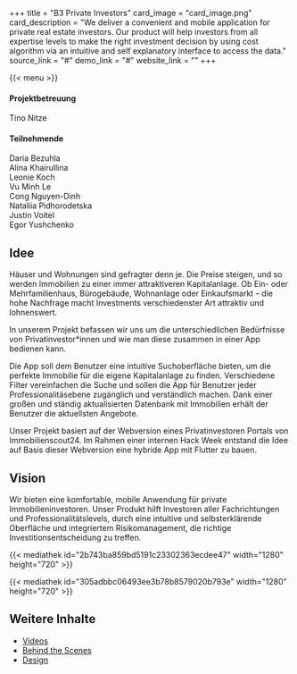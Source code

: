 +++
title = "B3 Private Investors"
card_image = "card_image.png"
card_description = "We deliver a convenient and mobile application for private real estate investors.  Our product will help investors from all expertise levels to make the right investment decision by using cost algorithm via an intuitive and self explanatory interface to access the data."
source_link = "#"
demo_link = "#"
website_link = ""
+++

{{< menu >}}

#### Projektbetreuung

Tino Nitze

#### Teilnehmende

Daria Bezuhla  
Alina Khairullina  
Leonie Koch  
Vu Minh Le  
Cong Nguyen-Dinh  
Nataliia Pidhorodetska  
Justin Voitel  
Egor Yushchenko

## Idee

Häuser und Wohnungen sind gefragter denn je. Die Preise steigen, und so werden Immobilien zu einer immer attraktiveren Kapitalanlage. Ob Ein- oder Mehrfamilienhaus, Bürogebäude, Wohnanlage oder Einkaufsmarkt – die hohe Nachfrage macht Investments verschiedenster Art attraktiv und lohnenswert.

In unserem Projekt befassen wir uns um die unterschiedlichen Bedürfnisse von Privatinvestor\*innen und wie man diese zusammen in einer App bedienen kann.

Die App soll dem Benutzer eine intuitive Suchoberfläche bieten, um die perfekte Immobilie für die eigene Kapitalanlage zu finden. Verschiedene Filter vereinfachen die Suche und sollen die App für Benutzer jeder Professionalitäsebene zugänglich und verständlich machen. Dank einer großen und ständig aktualisierten Datenbank mit Immobilien erhält der Benutzer die aktuellsten Angebote.

Unser Projekt basiert auf der Webversion eines Privatinvestoren Portals von Immobilienscout24. Im Rahmen einer internen Hack Week entstand die Idee auf Basis dieser Webversion eine hybride App mit Flutter zu bauen.

## Vision

Wir bieten eine komfortable, mobile Anwendung für private Immobilieninvestoren. Unser Produkt hilft Investoren aller Fachrichtungen und Professionalitätslevels, durch eine intuitive und selbsterklärende Oberfläche und integriertem Risikomanagement, die richtige Investitionsentscheidung zu treffen.

{{< mediathek id="2b743ba859bd5191c23302363ecdee47" width="1280" height="720" >}}

{{< mediathek id="305adbbc06493ee3b78b8579020b793e" width="1280" height="720" >}}

## Weitere Inhalte

- [Videos](_videos)
- [Behind the Scenes](_team)
- [Design](_design)

